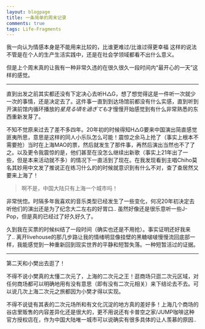 ```yaml
---
layout: blogpage
title: 一条简单的周末记录
comments: true
tags: Life-Fragments
---
```


我一向认为情感本身是不能用来比较的，比谁更难过/比谁过得更幸福 这样的说法不管是在个人的生产生活实践中，还是在社会学领域都看不出什么意义。

但是上个周末真的让我有一种非常久违的在很久很久一段时间内“最开心的一天”这样的感觉。

---

直到出发之前其实都还没有下定决心去听H△G，想了想觉得这是一件听一次就少一次的事情，还是决定去了。这件事一直到到达场馆前都没有什么实感，直到听到开演前馆内循环播放的*星見る頃を過ぎても*才慢慢开始感觉到有什么非常熟悉的东西重新发芽了。 

不知不觉原来过去了差不多四年。20年初的时候得知H△G要来中国演出简直感觉匪夷所思，意思是这样的同人小乐队怎么可能！震惊之余马上抢了（事实上根本不需要抢）当时在上海MAO的票，然后就发生了那件事，再然后演出当然也不了了之。以及更令我震惊的是，他们甚至在没怎么继续出新歌（事实上21年出了一些，但是本来活动就不多）的情况下一直活到了现在。在我发现看到主唱Chiho莫名其妙用中文发了推说正在练习什么的的时候就意识到有什么不对，查了查居然又要来上海了！

> 啊不是，中国大陆只有上海一个城市吗！

非常恍惚。时隔多年我喜欢的音乐类型已经发生了一些变化，何况20年初决定去听他们的演出还是为了纪念大二左右的好胃口.. 虽然好像还是很乐意听一些J-Pop，但是真的已经过了好久好久了。

久到我在买票的时候纠结了一段时间（确实也还是不用抢）。事实证明还好我来了.. 离开livehouse的那几步路让我的情绪明显像挂壁的黑糖啵啵慢慢流回底部一样，我能感觉到一种重新回到现实世界的平静和短暂失落。一种短暂活过的证据。

---

第二天和小樊出去逛了！

不得不说小樊真的太懂二次元了，上海的二次元之王！逛商场只逛二次元区域，对任何商场都可以明确地用有没有意思（即有没有二次元相关）来下结论去不去。可以说几次上海二次元之旅都因为小樊才得以实现。

不得不说徒有其表的二次元场所和有文化沉淀的地方真的差好多！上海几个商场的谷店里贩售的内容差异化还是很大的，更不用说还有卡普空之家/JUMP咖啡这种官方授权店在，作为中国大陆唯一城市可以说确实有很多具体的让人羡慕的原因.. 



